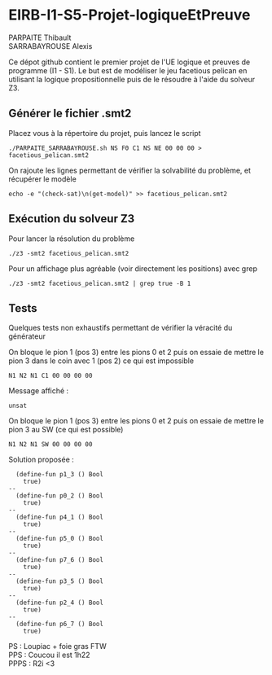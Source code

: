 # EIRB-I1-S5-Projet-logiqueEtPreuve
PARPAITE Thibault  
SARRABAYROUSE Alexis

Ce dépot github contient le premier projet de l'UE logique et preuves de programme (I1 - S1).
Le but est de modéliser le jeu facetious pelican en utilisant la logique propositionnelle puis de le résoudre à l'aide du solveur Z3.

## Générer le fichier .smt2

Placez vous à la répertoire du projet, puis lancez le script
```
./PARPAITE_SARRABAYROUSE.sh NS F0 C1 NS NE 00 00 00 > facetious_pelican.smt2
```

On rajoute les lignes permettant de vérifier la solvabilité du problème, et récupérer le modèle
```
echo -e "(check-sat)\n(get-model)" >> facetious_pelican.smt2
```


## Exécution du solveur Z3 

Pour lancer la résolution du problème
```
./z3 -smt2 facetious_pelican.smt2
```

Pour un affichage plus agréable (voir directement les positions) avec grep
```
./z3 -smt2 facetious_pelican.smt2 | grep true -B 1
```


## Tests

Quelques tests non exhaustifs permettant de vérifier la véracité du générateur

On bloque le pion 1 (pos 3) entre les pions 0 et 2 puis on essaie de mettre le pion 3 dans le coin avec 1 (pos 2) ce qui est impossible
```
N1 N2 N1 C1 00 00 00 00
```

Message affiché :
```
unsat
```


On bloque le pion 1 (pos 3) entre les pions 0 et 2 puis on essaie de mettre le pion 3 au SW (ce qui est possible)
```
N1 N2 N1 SW 00 00 00 00
```

Solution proposée :
```
  (define-fun p1_3 () Bool
    true)
--
  (define-fun p0_2 () Bool
    true)
--
  (define-fun p4_1 () Bool
    true)
--
  (define-fun p5_0 () Bool
    true)
--
  (define-fun p7_6 () Bool
    true)
--
  (define-fun p3_5 () Bool
    true)
--
  (define-fun p2_4 () Bool
    true)
--
  (define-fun p6_7 () Bool
    true)
```


PS : Loupiac + foie gras FTW  
PPS : Coucou il est 1h22  
PPPS : R2i <3
